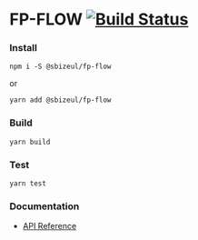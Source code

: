 # FP-FLOW [![Build Status](https://travis-ci.com/seb-bizeul/fp-flow.svg?branch=master)](https://travis-ci.com/seb-bizeul/fp-flow) 

### Install
    npm i -S @sbizeul/fp-flow

or

    yarn add @sbizeul/fp-flow

### Build
    yarn build

### Test
    yarn test

### Documentation
* [API Reference](https://github.com/seb-bizeul/fp-flow/wiki)
